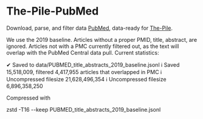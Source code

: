 # The-Pile-PubMed
Download, parse, and filter data [PubMed](https://pubmed.ncbi.nlm.nih.gov/), data-ready for [The-Pile](https://github.com/EleutherAI/The-Pile).

We use the 2019 baseline. Articles without a proper PMID, title, abstract, are ignored. Articles not with a PMC currently filtered out, as the text will overlap with the PubMed Central data pull. Current statistics:

   ✔ Saved to data/PUBMED_title_abstracts_2019_baseline.jsonl
   ℹ Saved 15,518,009, filtered 4,417,955 articles that overlapped in PMC
   ℹ Uncompressed filesize 21,628,496,354
   ℹ Uncompressed filesize  6,896,358,250

Compressed with

   zstd -T16 --keep PUBMED_title_abstracts_2019_baseline.jsonl 